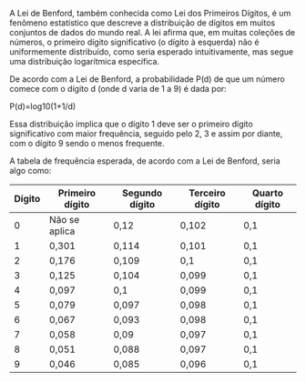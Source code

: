 A Lei de Benford, também conhecida como Lei dos Primeiros Dígitos, é um fenômeno estatístico que descreve a distribuição de dígitos em muitos conjuntos de dados do mundo real. A lei afirma que, em muitas coleções de números, o primeiro dígito significativo (o dígito à esquerda) não é uniformemente distribuído, como seria esperado intuitivamente, mas segue uma distribuição logarítmica específica.

De acordo com a Lei de Benford, a probabilidade P(d) de que um número comece com o dígito d (onde d varia de 1 a 9) é dada por:

P(d)=log10(1+1/d)

Essa distribuição implica que o dígito 1 deve ser o primeiro dígito significativo com maior frequência, seguido pelo 2, 3 e assim por diante, com o dígito 9 sendo o menos frequente.

A tabela de frequência esperada, de acordo com a Lei de Benford, seria algo como:


|Dígito	|Primeiro dígito|Segundo dígito|Terceiro dígito|Quarto dígito|	
|-------|---------------|--------------|---------------|-------------|
|0|Não se aplica|0,12|0,102|0,1|
|1|0,301|0,114|0,101|0,1|
|2|0,176|0,109|0,1|0,1|
|3|0,125|0,104|0,099|0,1|
|4|0,097|0,1|0,099|0,1|
|5|0,079|0,097|0,098|0,1|
|6|0,067|0,093|0,098|0,1|
|7|0,058|0,09|0,097|0,1|
|8|	0,051|0,088|0,097|0,1|
|9|0,046|0,085|0,096|0,1|

